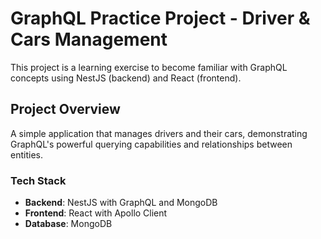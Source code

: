 # GraphQL Practice Project - Driver & Cars Management

This project is a learning exercise to become familiar with GraphQL concepts using NestJS (backend) and React (frontend).

## Project Overview

A simple application that manages drivers and their cars, demonstrating GraphQL's powerful querying capabilities and relationships between entities.

### Tech Stack

- **Backend**: NestJS with GraphQL and MongoDB
- **Frontend**: React with Apollo Client
- **Database**: MongoDB
